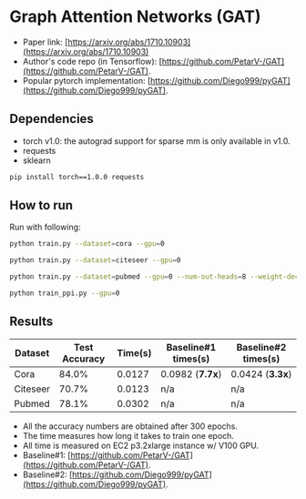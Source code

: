 Graph Attention Networks (GAT)
============

- Paper link: [https://arxiv.org/abs/1710.10903](https://arxiv.org/abs/1710.10903)
- Author's code repo (in Tensorflow):
  [https://github.com/PetarV-/GAT](https://github.com/PetarV-/GAT).
- Popular pytorch implementation:
  [https://github.com/Diego999/pyGAT](https://github.com/Diego999/pyGAT).

Dependencies
------------
- torch v1.0: the autograd support for sparse mm is only available in v1.0.
- requests
- sklearn

```bash
pip install torch==1.0.0 requests
```

How to run
----------

Run with following:

```bash
python train.py --dataset=cora --gpu=0
```

```bash
python train.py --dataset=citeseer --gpu=0
```

```bash
python train.py --dataset=pubmed --gpu=0 --num-out-heads=8 --weight-decay=0.001
```

```bash
python train_ppi.py --gpu=0
```

Results
-------

| Dataset | Test Accuracy | Time(s) | Baseline#1 times(s) | Baseline#2 times(s) |
| ------- | ------------- | ------- | ------------------- | ------------------- |
| Cora | 84.0% | 0.0127 | 0.0982 (**7.7x**) | 0.0424 (**3.3x**) |
| Citeseer | 70.7% | 0.0123 | n/a | n/a |
| Pubmed | 78.1% | 0.0302 | n/a | n/a |

* All the accuracy numbers are obtained after 300 epochs.
* The time measures how long it takes to train one epoch.
* All time is measured on EC2 p3.2xlarge instance w/ V100 GPU.
* Baseline#1: [https://github.com/PetarV-/GAT](https://github.com/PetarV-/GAT).
* Baseline#2: [https://github.com/Diego999/pyGAT](https://github.com/Diego999/pyGAT).
